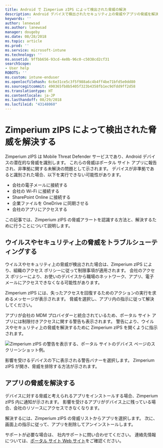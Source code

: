 ```yaml
---
title: Android で Zimperium zIPS によって検出された脅威の解決
description: Android デバイスで検出されたセキュリティ上の脅威やアプリの脅威を解決する方法について説明します。
keywords: ''
author: lenewsad
ms.author: lanewsad
manager: dougeby
ms.date: 08/28/2018
ms.topic: article
ms.prod: ''
ms.service: microsoft-intune
ms.technology: ''
ms.assetid: 9ffbb656-93cd-4e0b-96c0-c5038cd2cf31
searchScope:
- User help
ROBOTS: ''
ms.custom: intune-enduser
ms.openlocfilehash: 6c6e31ce5c3f5f988a6c4b4ff4be71bfd5e0dd80
ms.sourcegitcommit: 490365fb8b5405f323b4358fb1ec9dfdd9ff2d58
ms.translationtype: HT
ms.contentlocale: ja-JP
ms.lasthandoff: 08/29/2018
ms.locfileid: "43148060"
---
```

# <a name="resolve-a-threat-found-by-zimperium-zips"></a>Zimperium zIPS によって検出された脅威を解決する

Zimperium zIPS は Mobile Threat Defender サービスであり、Android デバイスの潜在的な脅威を識別します。 これらの脅威はポータル サイト アプリに報告され、非準拠に関する未解決の問題として示されます。 デバイスが非準拠であると識別された場合、以下を実行できない可能性があります。

* 会社の電子メールに接続する
* 会社の Wi-Fi に接続する
* SharePoint Online に接続する
* 企業ファイルを OneDrive に同期させる
* 会社のアプリにアクセスする

この記事では、Zimperium zIPS の脅威アラートを認識する方法と、解決するために行うことについて説明します。 

## <a name="troubleshoot-virus-or-security-threat"></a>ウイルスやセキュリティ上の脅威をトラブルシューティングする  
ウイルスやセキュリティ上の脅威が検出された場合は、Zimperium zIPS により、組織のアクセス ポリシーに従って制限事項が適用されます。 会社のアクセス ポリシーにより、お使いのデバイスから職場のネットワーク、アプリ、電子メールにアクセスできなくなる可能性があります。  

Zimperium zIPS には、失ったアクセスを回復するためのアクションの実行を求めるメッセージが表示されます。 脅威を選択し、アプリ内の指示に従って解決してください。

アプリが会社の MDM プロバイダーと統合されているため、ポータル サイト アプリには制限付きアクセスに関する警告も表示されます。 警告により、ウイルスやセキュリティ上の脅威を解決するために Zimperium zIPS を開くように指示されます。  

  ![Zimperium zIPS の警告を表示する、ポータル サイトのデバイス ページのスクリーンショット例。](./media/CP-lookout-virus-banner-1808.png)  

影響を受けるデバイスの下に表示される警告バナーを選択します。 Zimperium zIPS が開き、脅威を排除する方法が示されます。  

## <a name="resolve-an-app-threat"></a>アプリの脅威を解決する

デバイスに対する脅威と考えられるアプリをインストールする場合、Zimperium zIPS 内に通知が示されます。 影響を受けるアプリがデバイス上に残っている場合、会社のリソースにアクセスできなくなります。  

解決するには、Zimperium zIPS の脅威リストからアプリを選択します。 次に、画面上の指示に従って、アプリを削除してアンインストールします。    

サポートが必要な場合は、 社内サポートに問い合わせてください。 連絡先情報については、[ポータル サイト Web サイト](https://go.microsoft.com/fwlink/?linkid=2010980)をご確認ください。 

